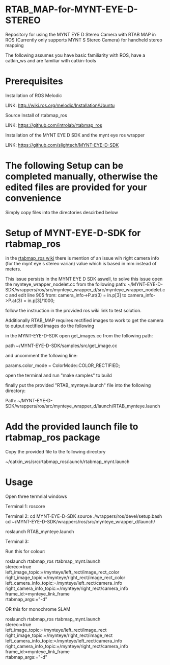 

# RTAB_MAP-for-MYNT-EYE-D-STEREO
Repository for using the MYNT EYE D Stereo Camera with RTAB MAP in ROS (Currently only supports MYNT S Stereo Camera) for handheld stereo mapping 

The following assumes you have basic familiarity with ROS, have a catkin_ws and are familiar with catkin-tools

# Prerequisites
Installation of ROS Melodic 

LINK: http://wiki.ros.org/melodic/Installation/Ubuntu

Source Install of rtabmap_ros

LINK: https://github.com/introlab/rtabmap_ros

Installation of the MYNT EYE D SDK and the mynt eye ros wrapper

LINK: https://github.com/slightech/MYNT-EYE-D-SDK

# The following Setup can be completed manually, otherwise the edited files are provided for your convenience
Simply copy files into the directories descirbed below


# Setup of MYNT-EYE-D-SDK for rtabmap_ros

in the [rtabmap_ros wiki](http://wiki.ros.org/rtabmap_ros/Tutorials/StereoHandHeldMapping#Note) there is mention of an issue wih right camera info (for the mynt eye s stereo varian) value which is based in mm instead of meters. 

This issue persists in the MYNT EYE D SDK aswell, to solve this issue open the mynteye_wrapper_nodelet.cc from the following path: ~/MYNT-EYE-D-SDK/wrappers/ros/src/mynteye_wrapper_d/src/mynteye_wrapper_nodelet.cc
 and edit line 905 from:
 camera_info->P.at(3) = in.p[3] 
 to 
 camera_info->P.at(3) = in.p[3]/1000;  

follow the instruction in the provided ros wiki link to test solution.

Additionally RTAB_MAP requires rectified images to work to get the camera to output rectified images do the following

in the MYNT-EYE-D-SDK open get_images.cc from the following path:

path ~/MYNT-EYE-D-SDK/samples/src/get_image.cc

and uncomment the following line:

params.color_mode = ColorMode::COLOR_RECTIFIED;

open the terminal and run "make samples" to build 

finally put the provided "RTAB_mynteye.launch" file into the following directory:

Path: ~/MYNT-EYE-D-SDK/wrappers/ros/src/mynteye_wrapper_d/launch/RTAB_mynteye.launch


# Add the provided launch file to rtabmap_ros package
Copy the provided file to the following directory 

~/catkin_ws/src/rtabmap_ros/launch/rtabmap_mynt.launch

# Usage 
Open three termnial windows 

Terminal 1: 
roscore

Terminal 2:
cd MYNT-EYE-D-SDK
source ./wrappers/ros/devel/setup.bash
cd ~/MYNT-EYE-D-SDK/wrappers/ros/src/mynteye_wrapper_d/launch/

roslaunch RTAB_mynteye.launch

Terminal 3:

Run this for colour:

roslaunch rtabmap_ros rtabmap_mynt.launch \
   stereo:=true \
   left_image_topic:=/mynteye/left_rect/image_rect_color \
   right_image_topic:=/mynteye/right_rect/image_rect_color \
   left_camera_info_topic:=/mynteye/left_rect/camera_info \
   right_camera_info_topic:=/mynteye/right_rect/camera_info \
   frame_id:=mynteye_link_frame \
   rtabmap_args:="-d"
   
  OR this for monochrome SLAM
  
  roslaunch rtabmap_ros rtabmap_mynt.launch \
   stereo:=true \
   left_image_topic:=/mynteye/left_rect/image_rect \
   right_image_topic:=/mynteye/right_rect/image_rect \
   left_camera_info_topic:=/mynteye/left_rect/camera_info \
   right_camera_info_topic:=/mynteye/right_rect/camera_info \
   frame_id:=mynteye_link_frame \
   rtabmap_args:="-d"



